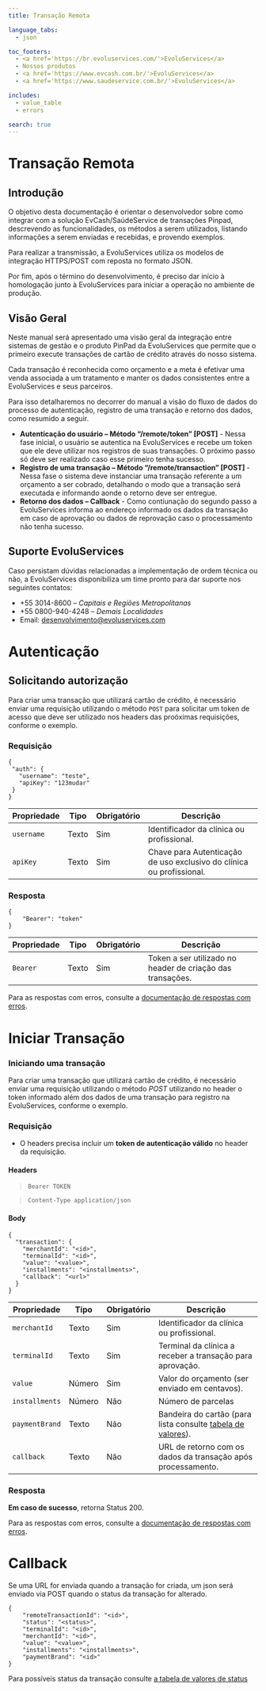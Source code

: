 ```yaml
---
title: Transação Remota

language_tabs:
  - json

toc_footers:
  - <a href='https://br.evoluservices.com/'>EvoluServices</a>
  - Nossos produtos
  - <a href='https://www.evcash.com.br/'>EvoluServices</a>
  - <a href='https://www.saudeservice.com.br/'>EvoluServices</a>

includes:
  - value_table
  - errors

search: true
---
```


# Transação Remota

## Introdução

O objetivo desta documentação é orientar o desenvolvedor sobre como integrar com a solução EvCash/SaúdeService de transações Pinpad, descrevendo as funcionalidades, os métodos a serem utilizados, listando informações a serem enviadas e recebidas, e provendo exemplos.

Para realizar a transmissão, a EvoluServices utiliza os modelos de integração HTTPS/POST com reposta no formato JSON. 

Por fim, após o término do desenvolvimento, é preciso dar início à homologação junto à EvoluServices para iniciar a operação no ambiente de produção.

## Visão Geral

Neste manual será apresentado uma visão geral da integração entre sistemas de gestão e o produto PinPad da EvoluServices que permite que o primeiro execute transações de cartão de crédito através do nosso sistema. 

Cada transação é reconhecida como orçamento e a meta é efetivar uma venda associada a um tratamento e manter os dados consistentes entre a EvoluServices e seus parceiros.

Para isso detalharemos no decorrer do manual a visão do fluxo de dados do processo de autenticação, registro de uma transação e retorno dos dados, como resumido a seguir.

* **Autenticação do usuário – Método “/remote/token” [POST]** - Nessa fase inicial, o usuário se autentica na EvoluServices e recebe um token que ele deve utilizar nos registros de suas transações. O próximo passo só deve ser realizado caso esse primeiro tenha sucesso.
* **Registro de uma transação – Método “/remote/transaction” [POST]** - Nessa fase o sistema deve instanciar uma transação referente a um orçamento a ser cobrado, detalhando o modo que a transação será executada e informando aonde o retorno deve ser entregue.
* **Retorno dos dados – Callback** - Como contiunação do segundo passo a EvoluServices informa ao endereço informado os dados da transação em caso de aprovação ou dados de reprovação caso o processamento não tenha sucesso.


## Suporte EvoluServices

Caso persistam dúvidas relacionadas a implementação de ordem técnica ou não, a EvoluServices disponibiliza um time pronto para dar suporte nos seguintes contatos:

* +55 3014-8600 – *Capitais e Regiões Metropolitanas*
* +55 0800-940-4248 – *Demais Localidades*
* Email: [desenvolvimento@evoluservices.com](mailto:desenvolvimento@evoluservices.com)

# Autenticação

## Solicitando autorização

Para criar uma transação que utilizará cartão de crédito, é necessário enviar uma requisição utilizando o método `POST` para solicitar um token de acesso que deve ser utilizado nos headers das proóximas requisições, conforme o exemplo. 

### Requisição

```
{
 "auth": {
   "username": "teste",
   "apiKey": "123mudar"
 }
}
```

|Propriedade|Tipo|Obrigatório|Descrição|
|-----------|----|-----------|---------|
|`username`|Texto|Sim|Identificador da clínica ou profissional.|
|`apiKey`|Texto|Sim|Chave para Autenticação de uso exclusivo do clínica ou profissional.|


### Resposta

```
{
    "Bearer": "token"
}
```

|Propriedade|Tipo|Obrigatório|Descrição|
|-----------|----|-----------|---------|
|`Bearer`|Texto|Sim|Token a ser utilizado no header de criação das transações.|

Para as respostas com erros, consulte a [documentação de respostas com erros](#erros).

# Iniciar Transação

### Iniciando uma transação

Para criar uma transação que utilizará cartão de crédito, é necessário enviar uma requisição utilizando o método *POST* utilizando no header o token informado além dos dados de uma transação para registro na EvoluServices, conforme o exemplo.

### Requisição

* O headers precisa incluir um **token de autenticação válido** no header da requisição.

#### Headers
> ```Bearer TOKEN```

> ```Content-Type application/json```

#### Body

```
{
  "transaction": { 
    "merchantId": "<id>",
    "terminalId": "<id>",
    "value": "<value>",
    "installments": "<installments>",
    "callback": "<url>"
  }
}
```


|Propriedade|Tipo|Obrigatório|Descrição|
|-----------|----|-----------|---------|
|`merchantId`|Texto|Sim|Identificador da clínica ou profissional.|
|`terminalId`|Texto|Sim|Terminal da clínica a receber a transação para aprovação.|
|`value`|Número|Sim|Valor do orçamento (ser enviado em centavos).|
|`installments`|Número|Não|Número de parcelas|
|`paymentBrand`|Texto|Não|Bandeira do cartão (para lista consulte [tabela de valores](#tabela-de-valores)).|
|`callback`|Texto|Não|URL de retorno com os dados da transação após processamento.|


### Resposta

**Em caso de sucesso**, retorna Status 200.

Para as respostas com erros, consulte a [documentação de respostas com erros](#erros).

# Callback

Se uma URL for enviada quando a transação for criada, um json será enviado via POST quando o status da transação for alterado.


```
{ 
    "remoteTransactionId": "<id>",
    "status": "<status>",
    "terminalId": "<id>",
    "merchantId": "<id>",
    "value": "<value>",
    "installments": "<installments>",
    "paymentBrand": "<id>"
}
```


Para possíveis status da transação consulte [a tabela de valores de status](#tabela-de-valores)


